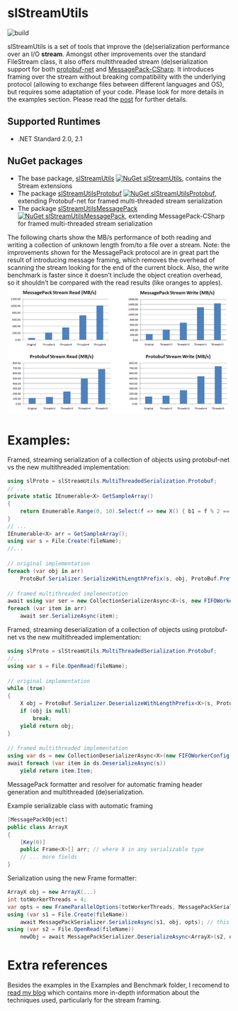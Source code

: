 # slStreamUtils
![build](https://github.com/sergioloff/slStreamUtils/actions/workflows/BuildAndTestOnPush.yml/badge.svg) 


slStreamUtils is a set of tools that improve the (de)serialization performance over an I/O **stream**.
Amongst other improvements over the standard FileStream class, it also offers multithreaded stream (de)serialization support for both [protobuf-net](https://github.com/protobuf-net/protobuf-net) and [MessagePack-CSharp](https://github.com/neuecc/MessagePack-CSharp). It introduces framing over the stream without breaking compatibility with the underlying protocol (allowing to exchange files between different languages and OS), but requires some adaptation of your code. Please look for more details in the examples section.
Please read the [post](https://slstreamutils.blogspot.com) for further details.

## Supported Runtimes
- .NET Standard 2.0, 2.1

## NuGet packages
- The base package, [slStreamUtils](https://www.nuget.org/packages/slStreamUtils) [![NuGet slStreamUtils](https://img.shields.io/nuget/v/slStreamUtils.svg)](https://www.nuget.org/packages/slStreamUtils), contains the Stream extensions
- The package [slStreamUtilsProtobuf](https://www.nuget.org/packages/slStreamUtilsProtobuf) [![NuGet slStreamUtilsProtobuf](https://img.shields.io/nuget/v/slStreamUtilsProtobuf.svg)](https://www.nuget.org/packages/slStreamUtilsProtobuf), extending Protobuf-net for framed multi-threaded stream serialization
- The package [slStreamUtilsMessagePack](https://www.nuget.org/packages/slStreamUtilsMessagePack) [![NuGet slStreamUtilsMessagePack](https://img.shields.io/nuget/v/slStreamUtilsMessagePack.svg)](https://www.nuget.org/packages/slStreamUtilsMessagePack), extending MessagePack-CSharp for framed multi-threaded stream serialization



The following charts show the MB/s performance of both reading and writing a collection of unknown length from/to a file over a stream. Note: the improvements shown for the MessagePack protocol are in great part the result of introducing message framing, which removes the overhead of scanning the stream looking for the end of the current block. Also, the write benchmark is faster since it doesn’t include the object creation overhead, so it shouldn’t be compared with the read results (like oranges to apples).
![performance charts](https://raw.githubusercontent.com/sergioloff/slStreamUtils/master/readme_chart.png)

# Examples:
Framed, streaming serialization of a collection of objects using protobuf-net vs the new multithreaded implementation:

```csharp
using slProto = slStreamUtils.MultiThreadedSerialization.Protobuf;
// ...
private static IEnumerable<X> GetSampleArray()
{
    return Enumerable.Range(0, 10).Select(f => new X() { b1 = f % 2 == 0, i1 = f, l1 = f % 3 });
}
// ...
IEnumerable<X> arr = GetSampleArray();
using var s = File.Create(fileName);
//...

// original implementation
foreach (var obj in arr)
    ProtoBuf.Serializer.SerializeWithLengthPrefix(s, obj, ProtoBuf.PrefixStyle.Base128, 1);

// framed multithreaded implementation
await using var ser = new CollectionSerializerAsync<X>(s, new FIFOWorkerConfig(maxConcurrentTasks: 2));
foreach (var item in arr)
    await ser.SerializeAsync(item);

```

Framed, streaming deserialization of a collection of objects using protobuf-net vs the new multithreaded implementation:

```csharp
using slProto = slStreamUtils.MultiThreadedSerialization.Protobuf;
//...
using var s = File.OpenRead(fileName);

// original implementation
while (true)
{
    X obj = ProtoBuf.Serializer.DeserializeWithLengthPrefix<X>(s, ProtoBuf.PrefixStyle.Base128, 1);
    if (obj is null)
        break;
    yield return obj;
}

// framed multithreaded implementation
using var ds = new CollectionDeserializerAsync<X>(new FIFOWorkerConfig(maxConcurrentTasks: 2));
await foreach (var item in ds.DeserializeAsync(s))
    yield return item.Item;
```

MessagePack formatter and resolver for automatic framing header generation and multithreaded (de)serialization.

Example serializable class with automatic framing
```csharp
[MessagePackObject]
public class ArrayX 
{
    [Key(0)]
    public Frame<X>[] arr; // where X in any serializable type
    // ... more fields
}
```

Serialization using the new Frame formatter:
```csharp
ArrayX obj = new ArrayX(...)
int totWorkerThreads = 4;
var opts = new FrameParallelOptions(totWorkerThreads, MessagePackSerializerOptions.Standard.WithResolver(FrameResolverPlusStandarResolver.Instance));
using (var s1 = File.Create(fileName))
    await MessagePackSerializer.SerializeAsync(s1, obj, opts); // this will include framing header and process ArrayX.arr in parallel while saving
using (var s2 = File.OpenRead(fileName))
    newObj = await MessagePackSerializer.DeserializeAsync<ArrayX>(s2, opts); // this will process ArrayX.arr in parallel while loading since it has framing data
```

# Extra references
Besides the examples in the Examples and Benchmark folder, I recomend to [read my blog](https://slstreamutils.blogspot.com/) which contains more in-depth information about the techniques used, particularly for the stream framing.

